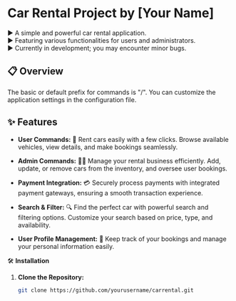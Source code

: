 # Car Rental Project by [Your Name]

▶️ A simple and powerful car rental application.  
▶️ Featuring various functionalities for users and administrators.  
▶️ Currently in development; you may encounter minor bugs.

## 📋 Overview  
The basic or default prefix for commands is "/". You can customize the application settings in the configuration file.

## ✨ Features
- **User Commands:** 🚗 Rent cars easily with a few clicks. Browse available vehicles, view details, and make bookings seamlessly.
  
- **Admin Commands:** 👮‍♂️ Manage your rental business efficiently. Add, update, or remove cars from the inventory, and oversee user bookings.
  
- **Payment Integration:** 💳 Securely process payments with integrated payment gateways, ensuring a smooth transaction experience.
  
- **Search & Filter:** 🔍 Find the perfect car with powerful search and filtering options. Customize your search based on price, type, and availability.
  
- **User Profile Management:** 👤 Keep track of your bookings and manage your personal information easily.

🛠️ **Installation**  
1. **Clone the Repository:**  
   ```bash
   git clone https://github.com/yourusername/carrental.git
